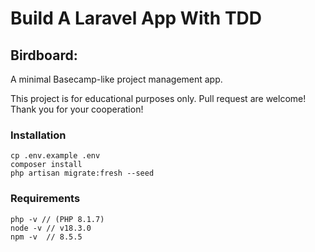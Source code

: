 # Build A Laravel App With TDD

## Birdboard:
A minimal Basecamp-like project management app.

This project is for educational purposes only. Pull request are welcome! Thank you for your cooperation!

### Installation
```
cp .env.example .env
composer install
php artisan migrate:fresh --seed
```

### Requirements
```
php -v // (PHP 8.1.7)
node -v // v18.3.0
npm -v  // 8.5.5
```
